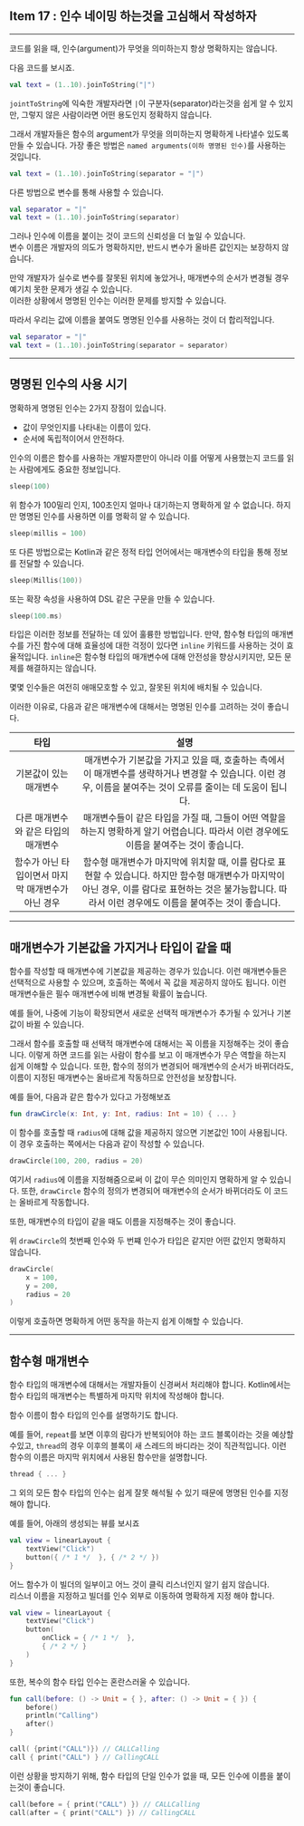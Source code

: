 ## Item 17 : 인수 네이밍 하는것을 고심해서 작성하자

---

코드를 읽을 때, 인수(argument)가 무엇을 의미하는지 항상 명확하지는 않습니다.

다음 코드를 보시죠.

```kotlin
val text = (1..10).joinToString("|")
```

`jointToString`에 익숙한 개발자라면 `|`이 구분자(separator)라는것을 쉽게 알 수 있지만, 그렇지 않은 사람이라면 어떤 용도인지 정확하지 않습니다.

그래서 개발자들은 함수의 argument가 무엇을 의미하는지 명확하게 나타낼수 있도록 만들 수 있습니다.
가장 좋은 방법은 `named arguments(이하 명명된 인수)`를 사용하는 것입니다.

```kotlin
val text = (1..10).joinToString(separator = "|")
```

다른 방법으로 변수를 통해 사용할 수 있습니다.

```kotlin
val separator = "|"
val text = (1..10).joinToString(separator)
```

그러나 인수에 이름을 붙이는 것이 코드의 신뢰성을 더 높일 수 있습니다.  
변수 이름은 개발자의 의도가 명확하지만, 반드시 변수가 올바른 값인지는 보장하지 않습니다.

만약 개발자가 실수로 변수를 잘못된 위치에 놓았거나, 매개변수의 순서가 변경될 경우 예기치 못한 문제가 생길 수 있습니다.  
이러한 상황에서 명명된 인수는 이러한 문제를 방지할 수 있습니다.

따라서 우리는 값에 이름을 붙여도 명명된 인수를 사용하는 것이 더 합리적입니다.

```kotlin
val separator = "|"
val text = (1..10).joinToString(separator = separator)
```

---

## 명명된 인수의 사용 시기

명확하게 명명된 인수는 2가지 장점이 있습니다.

- 값이 무엇인지를 나타내는 이름이 있다.
- 순서에 독립적이어서 안전하다.

인수의 이름은 함수를 사용하는 개발자뿐만이 아니라 이를 어떻게 사용했는지 코드를 읽는 사람에게도 중요한 정보입니다.

```kotlin
sleep(100)
```

위 함수가 100밀리 인지, 100초인지 얼마나 대기하는지 명확하게 알 수 없습니다.
하지만 명명된 인수를 사용하면 이를 명확히 알 수 있습니다.

```kotlin
sleep(millis = 100)
```

또 다른 방법으로는 Kotlin과 같은 정적 타입 언어에서는 매개변수의 타입을 통해 정보를 전달할 수 있습니다.

```kotlin
sleep(Millis(100))
```

또는 확장 속성을 사용하여 DSL 같은 구문을 만들 수 있습니다.

```kotlin
sleep(100.ms)
```

타입은 이러한 정보를 전달하는 데 있어 훌륭한 방법입니다.
만약, 함수형 타입의 매개변수를 가진 함수에 대해 효율성에 대한 걱정이 있다면 `inline` 키워드를 사용하는 것이 효율적입니다.
`inline`은 함수형 타입의 매개변수에 대해 안전성을 향상시키지만, 모든 문제를 해결하지는 않습니다.

몇몇 인수들은 여전히 애매모호할 수 있고, 잘못된 위치에 배치될 수 있습니다.

이러한 이유로, 다음과 같은 매개변수에 대해서는 명명된 인수를 고려하는 것이 좋습니다.

|              타입              |                                                           설명                                                            |
|:----------------------------:|:-----------------------------------------------------------------------------------------------------------------------:|
|         기본값이 있는 매개변수         |              매개변수가 기본값을 가지고 있을 때, 호출하는 측에서 이 매개변수를 생략하거나 변경할 수 있습니다. 이런 경우, 이름을 붙여주는 것이 오류를 줄이는 데 도움이 됩니다.              |
|     다른 매개변수와 같은 타입의 매개변수     |                     매개변수들이 같은 타입을 가질 때, 그들이 어떤 역할을 하는지 명확하게 알기 어렵습니다. 따라서 이런 경우에도 이름을 붙여주는 것이 좋습니다.                     |
| 함수가 아닌 타입이면서 마지막 매개변수가 아닌 경우 | 함수형 매개변수가 마지막에 위치할 때, 이를 람다로 표현할 수 있습니다. 하지만 함수형 매개변수가 마지막이 아닌 경우, 이를 람다로 표현하는 것은 불가능합니다. 따라서 이런 경우에도 이름을 붙여주는 것이 좋습니다. |


---

## 매개변수가 기본값을 가지거나 타입이 같을 때
함수를 작성할 때 매개변수에 기본값을 제공하는 경우가 있습니다. 
이런 매개변수들은 선택적으로 사용할 수 있으며, 호출하는 쪽에서 꼭 값을 제공하지 않아도 됩니다. 
이런 매개변수들은 필수 매개변수에 비해 변경될 확률이 높습니다. 

예를 들어, 나중에 기능이 확장되면서 새로운 선택적 매개변수가 추가될 수 있거나 기본값이 바뀔 수 있습니다.

그래서 함수를 호출할 때 선택적 매개변수에 대해서는 꼭 이름을 지정해주는 것이 좋습니다. 
이렇게 하면 코드를 읽는 사람이 함수를 보고 이 매개변수가 무슨 역할을 하는지 쉽게 이해할 수 있습니다. 
또한, 함수의 정의가 변경되어 매개변수의 순서가 바뀌더라도, 이름이 지정된 매개변수는 올바르게 작동하므로 안전성을 보장합니다.

예를 들어, 다음과 같은 함수가 있다고 가정해보죠

```kotlin
fun drawCircle(x: Int, y: Int, radius: Int = 10) { ... }
```

이 함수를 호출할 때 `radius`에 대해 값을 제공하지 않으면 기본값인 10이 사용됩니다. 이 경우 호출하는 쪽에서는 다음과 같이 작성할 수 있습니다.

```kotlin
drawCircle(100, 200, radius = 20)
```

여기서 `radius`에 이름을 지정해줌으로써 이 값이 무슨 의미인지 명확하게 알 수 있습니다. 
또한, `drawCircle` 함수의 정의가 변경되어 매개변수의 순서가 바뀌더라도 이 코드는 올바르게 작동합니다.

또한, 매개변수의 타입이 같을 때도 이름을 지정해주는 것이 좋습니다.

위 `drawCircle`의 첫번째 인수와 두 번쨰 인수가 타입은 같지만 어떤 값인지 명확하지 않습니다.

```kotlin
drawCircle(
    x = 100,
    y = 200,
    radius = 20
)
```

이렇게 호출하면 명확하게 어떤 동작을 하는지 쉽게 이해할 수 있습니다.

---

## 함수형 매개변수
함수 타입의 매개변수에 대해서는 개발자들이 신경써서 처리해야 합니다. 
Kotlin에서는 함수 타입의 매개변수는 특별하게 마지막 위치에 작성해야 합니다. 

함수 이름이 함수 타입의 인수를 설명하기도 합니다. 

예를 들어, `repeat`를 보면 이후의 람다가 반복되어야 하는 코드 블록이라는 것을 예상할 수있고, 
`thread`의 경우 이후의 블록이 새 스레드의 바디라는 것이 직관적입니다. 
이런 함수의 이름은 마지막 위치에서 사용된 함수만을 설명합니다.

```kotlin
thread { ... }
```

그 외의 모든 함수 타입의 인수는 쉽게 잘못 해석될 수 있기 때문에 명명된 인수를 지정해야 합니다.

예를 들어, 아래의 생성되는 뷰를 보시죠

```kotlin
val view = linearLayout {
    textView("Click")
    button({ /* 1 */  }, { /* 2 */ })
}
```

어느 함수가 이 빌더의 일부이고 어느 것이 클릭 리스너인지 알기 쉽지 않습니다.   
리스너 이름을 지정하고 빌더를 인수 외부로 이동하여 명확하게 지정 해야 합니다.

```kotlin
val view = linearLayout {
    textView("Click")
    button(
        onClick = { /* 1 */  }, 
        { /* 2 */ }
    )
}
```

또한, 복수의 함수 타입 인수는 혼란스러울 수 있습니다.

```kotlin
fun call(before: () -> Unit = { }, after: () -> Unit = { }) {
    before()
    println("Calling")
    after()
}

call( {print("CALL")}) // CALLCalling
call { print("CALL") } // CallingCALL
```

이런 상황을 방지하기 위해, 함수 타입의 단일 인수가 없을 때, 모든 인수에 이름을 붙이는것이 좋습니다.

```kotlin
call(before = { print("CALL") }) // CALLCalling
call(after = { print("CALL") }) // CallingCALL
```